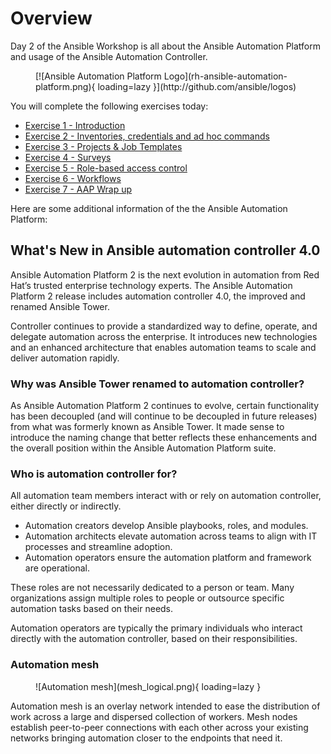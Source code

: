 # Overview

Day 2 of the Ansible Workshop is all about the Ansible Automation Platform and usage of the Ansible Automation Controller.

<figure markdown>
  [![Ansible Automation Platform Logo](rh-ansible-automation-platform.png){ loading=lazy }](http://github.com/ansible/logos)
  <figcaption></figcaption>
</figure>

You will complete the following exercises today:

* [Exercise 1 - Introduction](automation-platform-intro.md)
* [Exercise 2 - Inventories, credentials and ad hoc commands](automation-platform-inventory.md)
* [Exercise 3 - Projects & Job Templates](automation-platform-projects.md)
* [Exercise 4 - Surveys](automation-platform-surveys.md)
* [Exercise 5 - Role-based access control](automation-platform-rbac.md)
* [Exercise 6 - Workflows](automation-platform-workflows.md)
* [Exercise 7 - AAP Wrap up](automation-platform-wrapup.md)

Here are some additional information of the the Ansible Automation Platform:

## What's New in Ansible automation controller 4.0

Ansible Automation Platform 2 is the next evolution in automation from Red Hat’s trusted enterprise technology experts. The Ansible Automation Platform 2 release includes automation controller 4.0, the improved and renamed Ansible Tower.

Controller continues to provide a standardized way to define, operate, and delegate automation across the enterprise. It introduces new technologies and an enhanced architecture that enables automation teams to scale and deliver automation rapidly.

### Why was Ansible Tower renamed to automation controller?

As Ansible Automation Platform 2 continues to evolve, certain functionality has been decoupled (and will continue to be decoupled in future releases) from what was formerly known as Ansible Tower. It made sense to introduce the naming change that better reflects these enhancements and the overall position within the Ansible Automation Platform suite.

### Who is automation controller for?

All automation team members interact with or rely on automation controller, either directly or indirectly.

* Automation creators develop Ansible playbooks, roles, and modules.
* Automation architects elevate automation across teams to align with IT processes and streamline adoption.
* Automation operators ensure the automation platform and framework are operational.

These roles are not necessarily dedicated to a person or team. Many organizations assign multiple roles to people or outsource specific automation tasks based on their needs.

Automation operators are typically the primary individuals who interact directly with the automation controller, based on their responsibilities.

### Automation mesh

<figure markdown>
  ![Automation mesh](mesh_logical.png){ loading=lazy }
  <figcaption></figcaption>
</figure>

Automation mesh is an overlay network intended to ease the distribution of work across a large and dispersed collection of workers. Mesh nodes establish peer-to-peer connections with each other across your existing networks bringing automation closer to the endpoints that need it.
